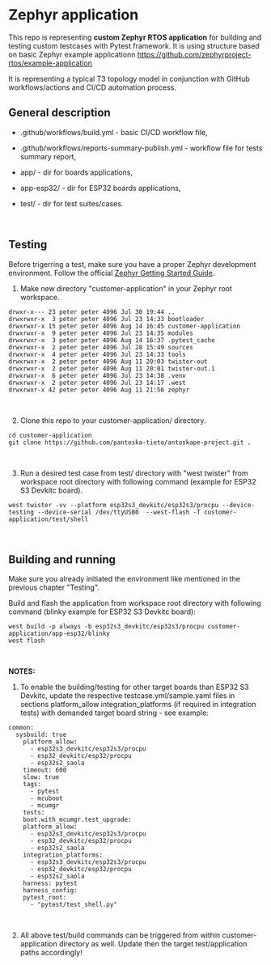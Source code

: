 # Zephyr application

This repo is representing **custom Zephyr RTOS application** for building and testing custom testcases with Pytest framework. It is using structure based on basic Zephyr example applicationn
https://github.com/zephyrproject-rtos/example-application

It is representing a typical T3 topology model in conjunction with GitHub workflows/actions and CI/CD automation process.
<br/>

## General description

* .github/workflows/build.yml   - basic CI/CD workflow file,
* .github/workflows/reports-summary-publish.yml   - workflow file for tests summary report,
* app/    -   dir for boards applications,
* app-esp32/  -   dir for ESP32 boards applications,
* test/ - dir for test suites/cases.
  
  <br/>

## Testing

Before trigerring a test, make sure you have a proper Zephyr development
environment. Follow the official
[Zephyr Getting Started Guide](https://docs.zephyrproject.org/latest/getting_started/index.html).

1. Make new directory "customer-application" in your Zephyr root workspace.

```drwxrwxr-x 13 peter peter 4096 Aug 14 17:35 .
drwxr-x--- 23 peter peter 4096 Jul 30 19:44 ..
drwxrwxr-x  3 peter peter 4096 Jul 23 14:33 bootloader
drwxrwxr-x 15 peter peter 4096 Aug 14 16:45 customer-application
drwxrwxr-x  9 peter peter 4096 Jul 23 14:35 modules
drwxrwxr-x  3 peter peter 4096 Aug 14 16:37 .pytest_cache
drwxrwxr-x  2 peter peter 4096 Jul 28 15:49 sources
drwxrwxr-x  4 peter peter 4096 Jul 23 14:33 tools
drwxrwxr-x  2 peter peter 4096 Aug 11 20:03 twister-out
drwxrwxr-x  2 peter peter 4096 Aug 11 20:01 twister-out.1
drwxrwxr-x  6 peter peter 4096 Jul 23 14:38 .venv
drwxrwxr-x  2 peter peter 4096 Jul 23 14:17 .west
drwxrwxr-x 42 peter peter 4096 Aug 11 21:56 zephyr
```

<br />

2. Clone this repo to your customer-application/ directory.

```copy
cd customer-application
git clone https://github.com/pantoska-tieto/antoskape-project.git .
```

<br />

3. Run a desired test case from test/ directory with "west twister" from workspace root directory with following command (example for ESP32 S3 Devkitc board).

```copy
west twister -vv --platform esp32s3_devkitc/esp32s3/procpu --device-testing --device-serial /dev/ttyUSB0  --west-flash -T customer-application/test/shell
```

<br />

## Building and running

Make sure you already initiated the environment like mentioned in the previous chapter "Testing".

Build and flash the application from workspace root directory with following command (blinky example for ESP32 S3 Devkitc board):

```copy
west build -p always -b esp32s3_devkitc/esp32s3/procpu customer-application/app-esp32/blinky
west flash
```

<br />

**NOTES:**

1. To enable the building/testing for other target boards than ESP32 S3 Devkitc, update the respective testcase.yml/sample.yaml files in sections
   platform_allow
   integration_platforms (if required in integration tests)
   with demanded target board string - see example:

```copy
common:
  sysbuild: true
    platform_allow:
      - esp32s3_devkitc/esp32s3/procpu
      - esp32_devkitc/esp32/procpu
      - esp32s2_saola
    timeout: 600
    slow: true
    tags:
      - pytest
      - mcuboot
      - mcumgr
    tests:
    boot.with_mcumgr.test_upgrade:
    platform_allow:
      - esp32s3_devkitc/esp32s3/procpu
      - esp32_devkitc/esp32/procpu
      - esp32s2_saola
    integration_platforms:
      - esp32s3_devkitc/esp32s3/procpu
      - esp32_devkitc/esp32/procpu
      - esp32s2_saola
    harness: pytest
    harness_config:
    pytest_root:
      - "pytest/test_shell.py"
```

<br/>

2. All above test/build commands can be triggered from within customer-application directory as well. Update then the target test/application paths accordingly!

